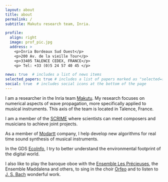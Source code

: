 ```yaml
---
layout: about
title: about
permalink: /
subtitle: Makutu research team, Inria.

profile:
  align: right
  image: prof_pic.jpg
  address: >
    <p>Inria Bordeaux Sud Ouest</p>
    <p>200 Av. de la vieille Tour</p>
    <p>33405 TALENCE CEDEX, FRANCE</p>
    <p> Tel: +33 (0)5 24 57 40 45 </p>

news: true  # includes a list of news items
selected_papers: true # includes a list of papers marked as "selected={true}"
social: true  # includes social icons at the bottom of the page
---
```


I am a researcher in the Inria team [Makutu](https://team.inria.fr/makutu/). My research focuses on numerical aspects of wave propagation, more specifically applied to musical instruments. This axis of the team is located in Talence, France.

I am a member of the [SCRIME](https://scrime.u-bordeaux.fr) where scientists can meet composers and musicians to achieve joint projects.

As a member of [Modartt](http://www.modartt.com) company, I help develop new algorithms for real time sound synthesis of musical instruments.

In the GDS [EcoInfo](https://ecoinfo.cnrs.fr), I try to better understand the environmental footprint of the digital world.

I also like to play the baroque oboe with the [Ensemble Les Précieuses](https://ensemblelesprecieuses.fr), the Ensemble Maddalena and others, to sing in the choir [Orfeo](https://ensembleorfeo.fr) and to listen to [J. S. Bach](https://en.wikipedia.org/wiki/Johann_Sebastian_Bach) wonderful work.
 
<!--
Put your address / P.O. box / other info right below your picture. You can also disable any these elements by editing `profile` property of the YAML header of your `_pages/about.md`. Edit `_bibliography/papers.bib` and Jekyll will render your [publications page](/al-folio/publications/) automatically.

Link to your social media connections, too. This theme is set up to use [Font Awesome icons](http://fortawesome.github.io/Font-Awesome/) and [Academicons](https://jpswalsh.github.io/academicons/), like the ones below. Add your Facebook, Twitter, LinkedIn, Google Scholar, or just disable all of them.

-->
